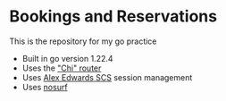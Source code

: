 # Bookings and Reservations
This is the repository for my go practice

- Built in go version 1.22.4
- Uses the ["Chi" router](https://github.com/go-chi/chi/v5)
- Uses [Alex Edwards SCS](https://github.com/alexedwards/scs/v2) session management
- Uses [nosurf](https://github.com/justinas/nosurf)
